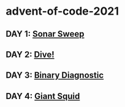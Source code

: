 # advent-of-code-2021

## DAY 1: [Sonar Sweep](https://adventofcode.com/2021/day/1)

## DAY 2: [Dive!](https://adventofcode.com/2021/day/2)

## DAY 3: [Binary Diagnostic](https://adventofcode.com/2021/day/3)

## DAY 4: [Giant Squid](https://adventofcode.com/2021/day/4)